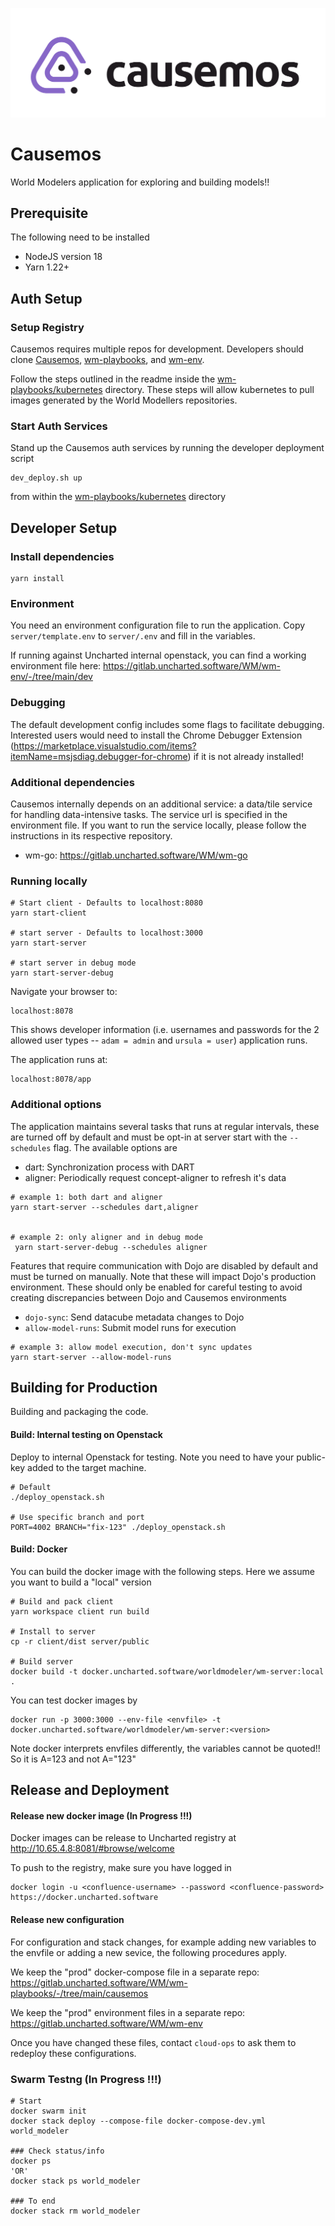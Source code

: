 ![logo](client/src/assets/causemos-logo-colour.svg)

# Causemos

World Modelers application for exploring and building models!!

## Prerequisite

The following need to be installed

- NodeJS version 18
- Yarn 1.22+

## Auth Setup

### Setup Registry

Causemos requires multiple repos for development. Developers should clone [Causemos](https://gitlab.uncharted.software/WM/causemos),
[wm-playbooks](https://gitlab.uncharted.software/WM/wm-playbooks), and [wm-env](https://gitlab.uncharted.software/WM/wm-env).

Follow the steps outlined in the readme inside the
[wm-playbooks/kubernetes](https://gitlab.uncharted.software/WM/wm-playbooks/-/tree/main/kubernetes) directory. These
steps will allow kubernetes to pull images generated by the World Modellers repositories.

### Start Auth Services

Stand up the Causemos auth services by running the developer deployment script

```
dev_deploy.sh up
```

from within the [wm-playbooks/kubernetes](https://gitlab.uncharted.software/WM/wm-playbooks/-/tree/main/kubernetes) directory

## Developer Setup

### Install dependencies

```
yarn install
```

### Environment

You need an environment configuration file to run the application. Copy `server/template.env` to `server/.env` and fill in the variables.

If running against Uncharted internal openstack, you can find a working environment file here: https://gitlab.uncharted.software/WM/wm-env/-/tree/main/dev

### Debugging

The default development config includes some flags to facilitate debugging. Interested users would need to install the Chrome Debugger Extension (https://marketplace.visualstudio.com/items?itemName=msjsdiag.debugger-for-chrome) if it is not already installed!

### Additional dependencies

Causemos internally depends on an additional service: a data/tile service for handling data-intensive tasks. The service url is specified in the environment file. If you want to run the service locally, please follow the instructions in its respective repository.

- wm-go: https://gitlab.uncharted.software/WM/wm-go

### Running locally

```
# Start client - Defaults to localhost:8080
yarn start-client

# start server - Defaults to localhost:3000
yarn start-server

# start server in debug mode
yarn start-server-debug
```

Navigate your browser to:

```
localhost:8078
```

This shows developer information (i.e. usernames and passwords for the 2 allowed user types -- `adam = admin` and `ursula = user`)
application runs.

The application runs at:

```
localhost:8078/app
```

### Additional options

The application maintains several tasks that runs at regular intervals, these are turned off by default and must be opt-in at server start with the `--schedules` flag. The available options are

- dart: Synchronization process with DART
- aligner: Periodically request concept-aligner to refresh it's data

```
# example 1: both dart and aligner
yarn start-server --schedules dart,aligner


# example 2: only aligner and in debug mode
 yarn start-server-debug --schedules aligner
```

Features that require communication with Dojo are disabled by default and must be turned on manually.
Note that these will impact Dojo's production environment. These should only be enabled for careful testing to avoid creating discrepancies between Dojo and Causemos environments

- `dojo-sync`: Send datacube metadata changes to Dojo
- `allow-model-runs`: Submit model runs for execution

```
# example 3: allow model execution, don't sync updates
yarn start-server --allow-model-runs
```

## Building for Production

Building and packaging the code.

#### Build: Internal testing on Openstack

Deploy to internal Openstack for testing. Note you need to have your public-key added to the target machine.

```
# Default
./deploy_openstack.sh

# Use specific branch and port
PORT=4002 BRANCH="fix-123" ./deploy_openstack.sh
```

#### Build: Docker

You can build the docker image with the following steps. Here we assume you want to build a "local" version

```
# Build and pack client
yarn workspace client run build

# Install to server
cp -r client/dist server/public

# Build server
docker build -t docker.uncharted.software/worldmodeler/wm-server:local .
```

You can test docker images by

```
docker run -p 3000:3000 --env-file <envfile> -t docker.uncharted.software/worldmodeler/wm-server:<version>
```

Note docker interprets envfiles differently, the variables cannot be quoted!! So it is A=123 and not A="123"

## Release and Deployment

#### Release new docker image (In Progress !!!)

Docker images can be release to Uncharted registry at http://10.65.4.8:8081/#browse/welcome

To push to the registry, make sure you have logged in

```
docker login -u <confluence-username> --password <confluence-password> https://docker.uncharted.software
```

#### Release new configuration

For configuration and stack changes, for example adding new variables to the envfile or adding a new sevice, the following procedures apply.

We keep the "prod" docker-compose file in a separate repo: https://gitlab.uncharted.software/WM/wm-playbooks/-/tree/main/causemos

We keep the "prod" environment files in a separate repo: https://gitlab.uncharted.software/WM/wm-env

Once you have changed these files, contact `cloud-ops` to ask them to redeploy these configurations.

### Swarm Testng (In Progress !!!)

```
# Start
docker swarm init
docker stack deploy --compose-file docker-compose-dev.yml world_modeler

### Check status/info
docker ps
'OR'
docker stack ps world_modeler

### To end
docker stack rm world_modeler
```
